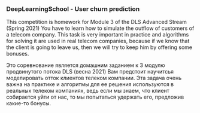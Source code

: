 ### DeepLearningSchool - User churn prediction

   This competition is homework for Module 3 of the DLS Advanced Stream (Spring 2021)
You have to learn how to simulate the outflow of customers of a telecom company. This task is very important in practice and algorithms for solving it are used in real telecom companies, because if we know that the client is going to leave us, then we will try to keep him by offering some bonuses.

   Это соревнование является домашним заданием к 3 модулю продвинутого потока DLS (весна 2021)
Вам предстоит научитсья моделировать отток клиентов телеком компании. Эта задача очень важна на практике и алгоритмы для ее решения используются в реальных телеком компаниях, ведь если мы знаем, что клиент собирается уйти от нас, то мы попытаться удержать его, предложив какие-то бонусы.
